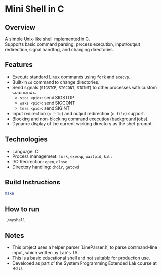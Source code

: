 # Mini Shell in C

## Overview
A simple Unix-like shell implemented in C.  
Supports basic command parsing, process execution, input/output redirection, signal handling, and changing directories.

## Features
- Execute standard Linux commands using `fork` and `execvp`.
- Built-in `cd` command to change directories.
- Send signals (`SIGSTOP`, `SIGCONT`, `SIGINT`) to other processes with custom commands:
  - `stop <pid>`: send SIGSTOP
  - `wake <pid>`: send SIGCONT
  - `term <pid>`: send SIGINT
- Input redirection (`< file`) and output redirection (`> file`) support.
- Blocking and non-blocking command execution (background jobs).
- Dynamic display of the current working directory as the shell prompt.

## Technologies
- Language: C
- Process management: `fork`, `execvp`, `waitpid`, `kill`
- I/O Redirection: `open`, `close`
- Directory handling: `chdir`, `getcwd`

## Build Instructions
```bash
make
```

## How to run
```bash
./myshell
```

## Notes
- This project uses a helper parser (LineParser.h) to parse command-line input, which written by Lab's TA.
- This is a basic educational shell and not suitable for production use.
- Developed as part of the System Programming Extended Lab course at BGU.
